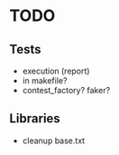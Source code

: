 # TODO
## Tests
* execution (report)
* in makefile?
* contest_factory? faker?

## Libraries
* cleanup base.txt